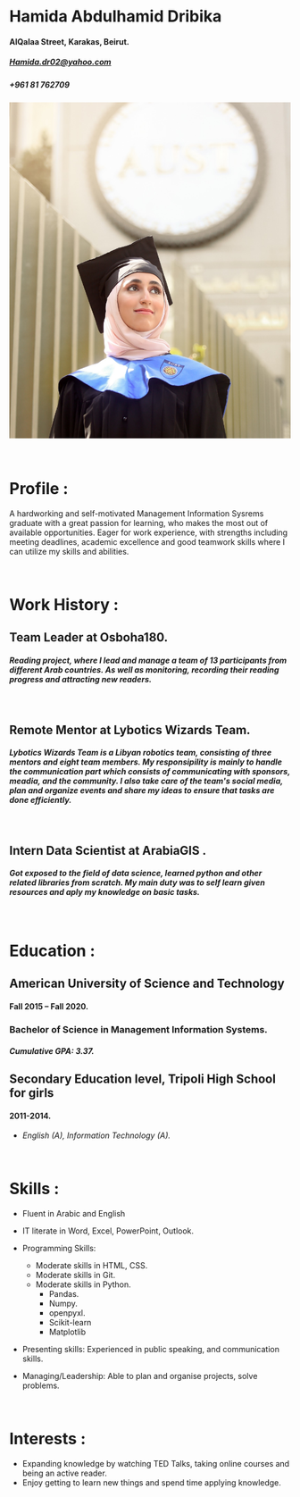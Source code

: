 # Hamida Abdulhamid Dribika 
#### AlQalaa Street, Karakas, Beirut.
##### Hamida.dr02@yahoo.com   
##### +961 81 762709

![Personal photo](hamidadribika.jpg)

<br>

# Profile :
<p>A hardworking and self-motivated Management Information Sysrems graduate with a great passion for learning, who makes the most out of available opportunities. 
 Eager for work experience, with strengths including meeting deadlines, academic excellence and good teamwork skills where I can utilize my skills and abilities.</p>

<br>

# Work History :


## Team Leader at Osboha180.

##### Reading project, where I lead and manage a team of 13 participants from different Arab countries. As well as monitoring, recording their reading progress and attracting new readers.

<br>


## Remote Mentor at Lybotics Wizards Team.

##### Lybotics Wizards Team is a Libyan robotics team, consisting of three mentors and eight team members. My responsipility is mainly to handle the communication part which consists of communicating with sponsors, meadia, and the community. I also take care of the team's social media, plan and organize events and share my ideas to ensure that tasks are done efficiently.

<br>

## Intern Data Scientist at ArabiaGIS .
##### Got exposed to the field of data science, learned python and other related libraries from scratch. My main duty was to self learn given resources and aply my knowledge on basic tasks. 

<br>


# Education :
## American University of Science and Technology        
#### Fall 2015 – Fall 2020.

### Bachelor of Science in Management Information Systems.

#### *Cumulative GPA: 3.37.*

## Secondary Education level, Tripoli High School for girls
####	2011-2014.

  * *English (A), Information Technology (A).*

<br>

# Skills :

* Fluent in Arabic and English

* IT literate in Word, Excel, PowerPoint, Outlook.




* Programming Skills:
  * Moderate skills in HTML, CSS.
  * Moderate skills in Git.
  * Moderate skills in Python.
    * Pandas.
    * Numpy.
    * openpyxl.
    * Scikit-learn
    * Matplotlib

* Presenting skills: Experienced in public speaking, and communication skills.

*  Managing/Leadership: Able to plan and organise projects, solve problems.

<br>


# Interests :

 * Expanding knowledge by watching TED Talks, taking online courses and being an active reader.
* Enjoy getting to learn new things and spend time applying knowledge.

